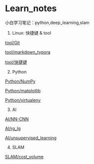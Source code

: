 # Learn_notes

小白学习笔记：python,deep_learning,slam
1. Linux: 快捷键 & tool

[tool/Git](./linux_tool_notes/Git/README.md "Git 的使用命令和笔记")

[tool/markdown_typora](./linux_tool_notes/markdown/README.md " markdown-typora 的使用笔记")

[tool/快捷键](./linux_tool_notes/快捷键/README.md "一些linux的快捷键")

2. Python

[Python/NumPy](./python_notes/numpy_notes/README.md "NumPy 库的函数笔记")

[Python/matplotlib](./python_notes/matplotlib_notes/README.md " matplotlib 库的函数笔记")

[Python/virtualenv](./python_notes/virtualenv/README.md " 虚拟环境笔记")

3. AI

[AI/NN-CNN](./AI_notes/nn_cnn/README.md " NN,CNN 网络架构和简单的代码实现")

[AI/rg_lg](./AI_notes/rg_lg/README.md " 逻辑次回归和非逻辑次回归的笔记和代码实现")

[AI/unsupervised_learning](./AI_notes/unsupervised_learning/README.md " 简单的无监督学习K-means 和PCA 笔记和代码实现")

4. SLAM

[SLAM/cost_volume](./SLAM_notes/MVDepthnet/README.md " 深度估计中有关cost-volume的概念")



